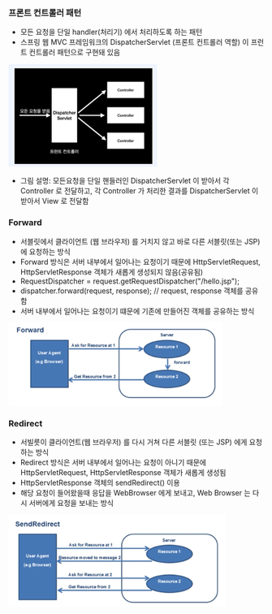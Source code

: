 ### 프론트 컨트롤러 패턴

- 모든 요청을 단일 handler(처리기) 에서 처리하도록 하는 패턴
- 스프링 웹 MVC 프레임워크의 DispatcherServlet (프론트 컨트롤러 역할) 이 프런트 컨트롤러 패턴으로 구현돼 있음

![img_6.png](img_6.png)
- 그림 설명: 모든요청을 단일 핸들러인 DispatcherServlet 이 받아서 각 Controller 로 전달하고, 각 Controller 가 처리한 결과를 DispatcherServlet 이 받아서 View 로 전달함

### Forward
- 서블릿에서 클라이언트 (웹 브라우저) 를 거치지 않고 바로 다른 서블릿(또는 JSP) 에 요청하는 방식
- Forward 방식은 서버 내부에서 일어나는 요청이기 때문에 HttpServletRequest, HttpServletResponse 객체가 새롭게 생성되지 않음(공유됨)
- RequestDispatcher = request.getRequestDispatcher("/hello.jsp");
- dispatcher.forward(request, response); // request, response 객체를 공유함
- 서버 내부에서 일어나는 요청이기 떄문에 기존에 만들어진 객체를 공유하는 방식

![img_7.png](img_7.png)


### Redirect 
- 서빌릇이 클라이언트(웹 브라우저) 를 다시 거쳐 다른 서블릿 (또는 JSP) 에게 요청하는 방식
- Redirect 방식은 서버 내부에서 일어나는 요청이 아니기 때문에 HttpServletRequest, HttpServletResponse 객체가 새롭게 생성됨
- HttpServletResponse 객체의 sendRedirect() 이용
- 해당 요청이 들어왔을때 응답을 WebBrowser 에게 보내고, Web Browser 는 다시 서버에게 요청을 보내는 방식

![img_8.png](img_8.png)
